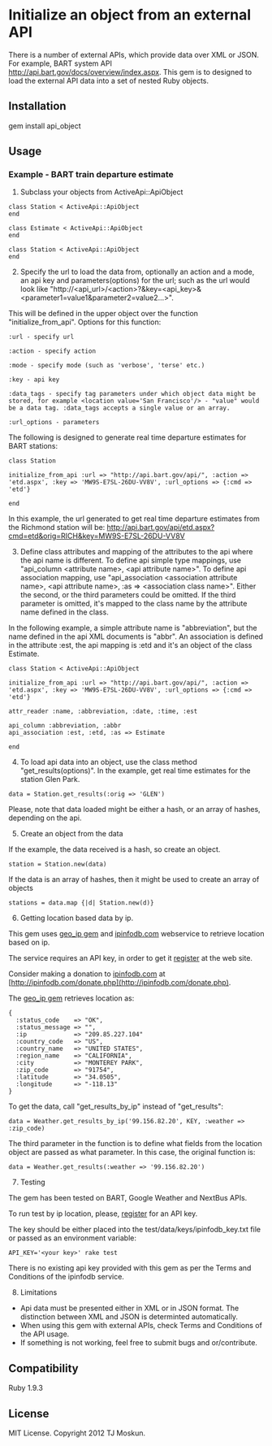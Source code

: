 # Initialize an object from an external API

There is a number of external APIs, which provide data over XML or JSON. For example, BART system API http://api.bart.gov/docs/overview/index.aspx. This gem is to designed to load the external API data into a set of nested Ruby objects. 

## Installation

gem install api_object

## Usage

### Example - BART train departure estimate

1) Subclass your objects from ActiveApi::ApiObject

```
class Station < ActiveApi::ApiObject
end

class Estimate < ActiveApi::ApiObject
end

class Station < ActiveApi::ApiObject 
end
```
2) Specify the url to load the data from, optionally an action and a mode, an api key and parameters(options) for the url; such as the url would look like "http://\<api_url\>/\<action\>?<mode>&key=\<api_key\>&\<parameter1=value1&parameter2=value2...\>". 

This will be defined in the upper object over the function "initialize_from_api". Options for this function:

```
:url - specify url

:action - specify action

:mode - specify mode (such as 'verbose', 'terse' etc.)

:key - api key

:data_tags - specify tag parameters under which object data might be stored, for example <location value='San Francisco'/> - "value" would be a data tag. :data_tags accepts a single value or an array. 

:url_options - parameters
```


The following is designed to generate real time departure estimates for BART stations:

```
class Station

initialize_from_api :url => "http://api.bart.gov/api/", :action => 'etd.aspx', :key => 'MW9S-E7SL-26DU-VV8V', :url_options => {:cmd => 'etd'}

end
```
In this example, the url generated to get real time departure estimates from the Richmond station will be:
http://api.bart.gov/api/etd.aspx?cmd=etd&orig=RICH&key=MW9S-E7SL-26DU-VV8V

3) Define class attributes and mapping of the attributes to the api where the api name is different. To define api simple type mappings, use "api_column \<attribute name\>, \<api attribute name\>". 
To define api association mapping, use "api_association \<association attribute name\>, \<api attribute name\>, :as => \<association class name\>". Either the second, or the third parameters could be omitted. If the third parameter is omitted, it's mapped to the class name by the attribute name defined in the class. 

In the following example, a simple attribute name is "abbreviation", but the name defined in the api XML documents is "abbr". An association is defined in the attribute :est, the api mapping is :etd and it's an object of the class Estimate. 

```
class Station < ActiveApi::ApiObject 

initialize_from_api :url => "http://api.bart.gov/api/", :action => 'etd.aspx', :key => 'MW9S-E7SL-26DU-VV8V', :url_options => {:cmd => 'etd'}

attr_reader :name, :abbreviation, :date, :time, :est

api_column :abbreviation, :abbr
api_association :est, :etd, :as => Estimate

end
```
4) To load api data into an object, use the class method "get_results(options)". In the example, get real time estimates for the station Glen Park. 

```
data = Station.get_results(:orig => 'GLEN')
```

Please, note that data loaded might be either a hash, or an array of hashes, depending on the api.

5) Create an object from the data

If the example, the data received is a hash, so create an object. 

```
station = Station.new(data)
```

If the data is an array of hashes, then it might be used to create an array of objects

```
stations = data.map {|d| Station.new(d)}
```

6) Getting location based data by ip.

This gem uses [geo_ip gem](https://github.com/jeroenj/geo_ip) and [ipinfodb.com](http://ipinfodb.com/) webservice to retrieve location based on ip. 

The service requires an API key, in order to get it [register](http://ipinfodb.com/register.php) at the web site. 

Consider making a donation to [ipinfodb.com](http://ipinfodb.com/) at [http://ipinfodb.com/donate.php](http://ipinfodb.com/donate.php).

The [geo_ip gem](https://github.com/jeroenj/geo_ip) retrieves location as:

```
{
  :status_code    => "OK",
  :status_message => "",
  :ip             => "209.85.227.104"
  :country_code   => "US",
  :country_name   => "UNITED STATES",
  :region_name    => "CALIFORNIA",
  :city           => "MONTEREY PARK",
  :zip_code       => "91754",
  :latitude       => "34.0505",
  :longitude      => "-118.13"
}
```

To get the data, call "get_results_by_ip" instead of "get_results":

```
data = Weather.get_results_by_ip('99.156.82.20', KEY, :weather => :zip_code)
```

The third parameter in the function is to define what fields from the location object are passed as what parameter. In this case, the original function is:

```
data = Weather.get_results(:weather => '99.156.82.20')
```

7) Testing

The gem has been tested on BART, Google Weather and NextBus APIs. 

To run test by ip location, please, [register](http://ipinfodb.com/register.php) for an API key.

The key should be either placed into the test/data/keys/ipinfodb_key.txt file or passed as an environment variable:

```
API_KEY='<your key>' rake test
```

There is no existing api key provided with this gem as per the Terms and Conditions of the ipinfodb service. 

8) Limitations

* Api data must be presented either in XML or in JSON format. The distinction between XML and JSON is determinted automatically. 
* When using this gem with external APIs, check Terms and Conditions of the API usage. 
* If something is not working, feel free to submit bugs and or/contribute. 
  
## Compatibility

Ruby 1.9.3

## License

MIT License. Copyright 2012 TJ Moskun.













